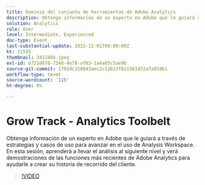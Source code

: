 ```yaml
---
title: Dominio del conjunto de herramientas de Adobe Analytics
description: Obtenga información de un experto en Adobe que le guiará a través de estrategias y casos de uso para avanzar en el uso de Analysis Workspace. En esta sesión, aprenderá a llevar el análisis al siguiente nivel y verá demostraciones de las funciones más recientes de Adobe Analytics para ayudarle a crear su historia de recorrido del cliente.
solution: Analytics
role: User
level: Intermediate, Experienced
doc-type: Event
last-substantial-update: 2022-12-01T00:00:00Z
kt: 11535
thumbnail: 3411894.jpeg
exl-id: b721d878-7346-4e78-af03-1a4a85c5ae9b
source-git-commit: 1792dc318643aec2c12613f621361d72a7a918b1
workflow-type: tm+mt
source-wordcount: '115'
ht-degree: 0%

---
```


# Grow Track - Analytics Toolbelt

Obtenga información de un experto en Adobe que le guiará a través de estrategias y casos de uso para avanzar en el uso de Analysis Workspace. En esta sesión, aprenderá a llevar el análisis al siguiente nivel y verá demostraciones de las funciones más recientes de Adobe Analytics para ayudarle a crear su historia de recorrido del cliente.

>[!VIDEO](https://video.tv.adobe.com/v/3411894/?quality=12&learn=on)
